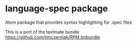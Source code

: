 # language-spec package

Atom package that provides syntax highlighting for .spec files

This is a port of the textmate bundle https://github.com/timczerniak/RPM.tmbundle
